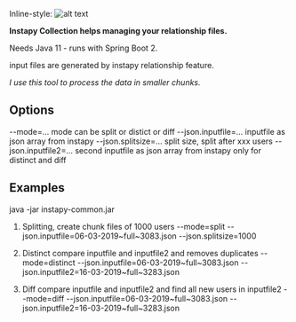 Inline-style: 
![alt text](https://travis-ci.com/shippie/jsplit.svg?branch=master "Build Status")



**Instapy Collection helps managing your relationship files.**

Needs Java 11 - runs with Spring Boot 2.


input files are generated by instapy relationship feature.

*I use this tool to process the data in smaller chunks.*

Options
-------

  --mode=...              mode can be split or distict or diff
  --json.inputfile=...    inputfile as json array from instapy
  --json.splitsize=...    split size, split after xxx users
  --json.inputfile2=...   second inputfile as json array from instapy only for distinct and diff


Examples
-------

java -jar instapy-common.jar <options> 

1. Splitting, create chunk files of 1000 users
  --mode=split  --json.inputfile=06-03-2019~full~3083.json --json.splitsize=1000

2. Distinct compare inputfile and inputfile2 and removes duplicates
  --mode=distinct  --json.inputfile=06-03-2019~full~3083.json --json.inputfile2=16-03-2019~full~3283.json

3. Diff compare inputfile and inputfile2 and find all new users in inputfile2
  --mode=diff  --json.inputfile=06-03-2019~full~3083.json --json.inputfile2=16-03-2019~full~3283.json


